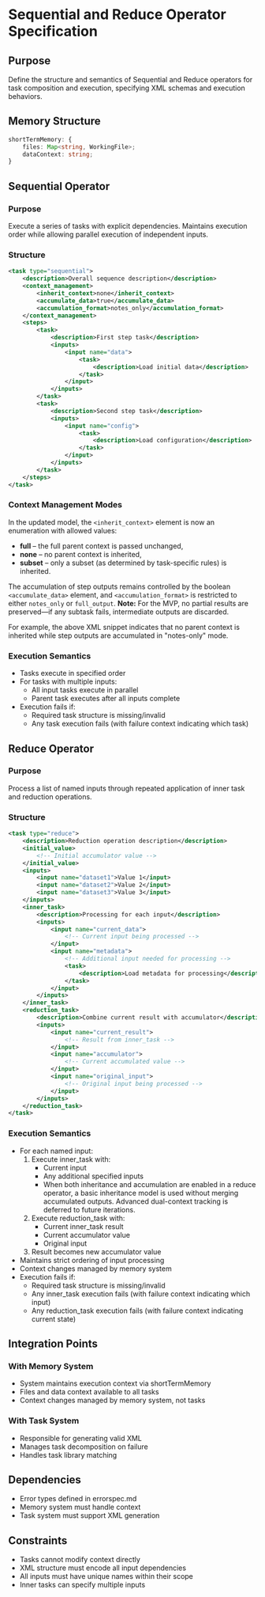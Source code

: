 # Sequential and Reduce Operator Specification

## Purpose
Define the structure and semantics of Sequential and Reduce operators for task composition and execution, specifying XML schemas and execution behaviors.

## Memory Structure
```typescript
shortTermMemory: {
    files: Map<string, WorkingFile>;
    dataContext: string;
}
```

## Sequential Operator

### Purpose
Execute a series of tasks with explicit dependencies. Maintains execution order while allowing parallel execution of independent inputs.

### Structure
```xml
<task type="sequential">
    <description>Overall sequence description</description>
    <context_management>
        <inherit_context>none</inherit_context>
        <accumulate_data>true</accumulate_data>
        <accumulation_format>notes_only</accumulation_format>
    </context_management>
    <steps>
        <task>
            <description>First step task</description>
            <inputs>
                <input name="data">
                    <task>
                        <description>Load initial data</description>
                    </task>
                </input>
            </inputs>
        </task>
        <task>
            <description>Second step task</description>
            <inputs>
                <input name="config">
                    <task>
                        <description>Load configuration</description>
                    </task>
                </input>
            </inputs>
        </task>
    </steps>
</task>
```

### Context Management Modes

In the updated model, the `<inherit_context>` element is now an enumeration with allowed values:
 - **full** – the full parent context is passed unchanged,
 - **none** – no parent context is inherited,
 - **subset** – only a subset (as determined by task-specific rules) is inherited.

The accumulation of step outputs remains controlled by the boolean `<accumulate_data>` element, and `<accumulation_format>` is restricted to either `notes_only` or `full_output`. **Note:** For the MVP, no partial results are preserved—if any subtask fails, intermediate outputs are discarded.

For example, the above XML snippet indicates that no parent context is inherited while step outputs are accumulated in "notes-only" mode.

### Execution Semantics
- Tasks execute in specified order
- For tasks with multiple inputs:
  - All input tasks execute in parallel
  - Parent task executes after all inputs complete
- Execution fails if:
  - Required task structure is missing/invalid
  - Any task execution fails (with failure context indicating which task)

## Reduce Operator

### Purpose
Process a list of named inputs through repeated application of inner task and reduction operations.

### Structure
```xml
<task type="reduce">
    <description>Reduction operation description</description>
    <initial_value>
        <!-- Initial accumulator value -->
    </initial_value>
    <inputs>
        <input name="dataset1">Value 1</input>
        <input name="dataset2">Value 2</input>
        <input name="dataset3">Value 3</input>
    </inputs>
    <inner_task>
        <description>Processing for each input</description>
        <inputs>
            <input name="current_data">
                <!-- Current input being processed -->
            </input>
            <input name="metadata">
                <!-- Additional input needed for processing -->
                <task>
                    <description>Load metadata for processing</description>
                </task>
            </input>
        </inputs>
    </inner_task>
    <reduction_task>
        <description>Combine current result with accumulator</description>
        <inputs>
            <input name="current_result">
                <!-- Result from inner_task -->
            </input>
            <input name="accumulator">
                <!-- Current accumulated value -->
            </input>
            <input name="original_input">
                <!-- Original input being processed -->
            </input>
        </inputs>
    </reduction_task>
</task>
```

### Execution Semantics
- For each named input:
  1. Execute inner_task with:
     - Current input
     - Any additional specified inputs
     - When both inheritance and accumulation are enabled in a reduce operator, a basic inheritance model is used without merging accumulated outputs. Advanced dual-context tracking is deferred to future iterations.
  2. Execute reduction_task with:
     - Current inner_task result
     - Current accumulator value
     - Original input
  3. Result becomes new accumulator value
- Maintains strict ordering of input processing
- Context changes managed by memory system
- Execution fails if:
  - Required task structure is missing/invalid 
  - Any inner_task execution fails (with failure context indicating which input)
  - Any reduction_task execution fails (with failure context indicating current state)

## Integration Points

### With Memory System
- System maintains execution context via shortTermMemory
- Files and data context available to all tasks
- Context changes managed by memory system, not tasks

### With Task System
- Responsible for generating valid XML
- Manages task decomposition on failure
- Handles task library matching

## Dependencies
- Error types defined in errorspec.md
- Memory system must handle context
- Task system must support XML generation

## Constraints
- Tasks cannot modify context directly
- XML structure must encode all input dependencies
- All inputs must have unique names within their scope
- Inner tasks can specify multiple inputs
